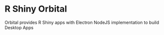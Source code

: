 # R Shiny Orbital

Orbital provides R Shiny apps with Electron NodeJS implementation to build Desktop Apps
